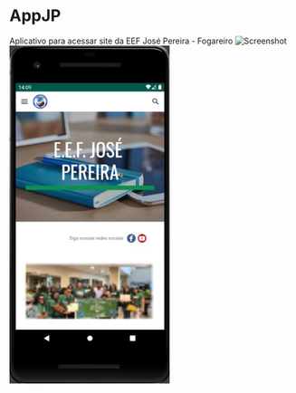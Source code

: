 # AppJP
Aplicativo para acessar site da EEF José Pereira - Fogareiro
![Screenshot](./img/jpsplash.JPG)
![Screenshot](./img/jpapp1.png)

